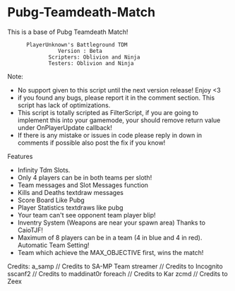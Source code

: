# Pubg-Teamdeath-Match
This is a base of Pubg Teamdeath Match!


	      PlayerUnknown's Battleground TDM
			        Version : Beta
		         Scripters: Oblivion and Ninja
		         Testers: Oblivion and Ninja
         
  Note: 
  - No support given to this script until the next version release! Enjoy <3
  - if you found any bugs, please report it in the comment section. This script has lack of  optimizations.
  - This script is totally scripted as FilterScript, if you are going to implement this into your gamemode,
	your should remove return value under OnPlayerUpdate callback!
  - If there is any mistake or issues in code please reply in down in comments if possible also post the fix if you know!

Features
  - Infinity Tdm Slots.
  - Only 4 players can be in both teams per sloth!
  - Team messages and Slot Messages function
  - Kills and Deaths  textdraw messages
  - Score Board Like Pubg
  - Player Statistics textdraws like pubg
  - Your team can't see opponent team player blip!
  - Inventry System (Weapons are near your spawn area) Thanks to CaioTJF!
  - Maximum of 8 players can be in a team (4 in blue and 4 in red). Automatic Team Setting!
  - Team which achieve the MAX_OBJECTIVE first, wins the match!

Credits:
a_samp // Credits to SA-MP Team
streamer // Credits to Incognito
sscanf2 // Credits to maddinat0r
foreach // Credits to Kar
zcmd // Credits to Zeex



